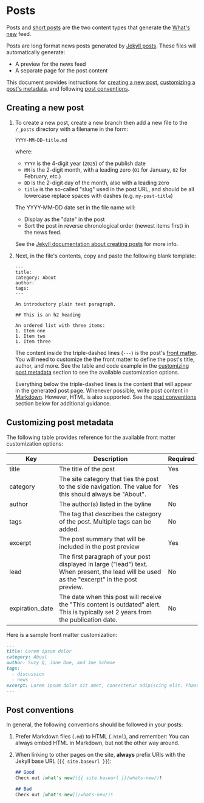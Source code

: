 # Posts
Posts and [short posts](../_posts_short/README.md) are the two content types that generate the [What's new](../README.md#adding-content-to-the-whats-new-feed) feed.

Posts are long format news posts generated by [Jekyll posts](https://jekyllrb.com/docs/posts/). These files will automatically generate:
- A preview for the news feed
- A separate page for the post content

This document provides instructions for [creating a new post](#creating-a-new-post), [customizing a post's metadata](#customizing-post-metadata), and following [post conventions](#post-conventions).

## Creating a new post

1. To create a new post, create a new branch then add a new file to the `/_posts` directory with a filename in the form:
   
    ```
    YYYY-MM-DD-title.md
    ```
    where:
    - `YYYY` is the 4-digit year (`2025`) of the publish date
    - `MM` is the 2-digit month, with a leading zero (`01` for January, `02` for February, etc.)
    - `DD` is the 2-digit day of the month, also with a leading zero
    - `title` is the so-called "slug" used in the post URL, and should be all lowercase replace spaces with dashes (e.g. `my-post-title`)

    
    The YYYY-MM-DD date set in the file name will:
      - Display as the "date" in the post
      - Sort the post in reverse chronological order (newest items first) in the news feed.

    See the [Jekyll documentation about creating posts](https://jekyllrb.com/docs/posts/#creating-post-files) for more info.

2. Next, in the file's contents, copy and paste the following blank template:
    ```
    ---
    title:
    category: About
    author:
    tags:
    ---
    
    An introductory plain text paragraph.
    
    ## This is an h2 heading
    
    An ordered list with three items:
    1. Item one
    1. Item two
    1. Item three
    ```
    The content inside the triple-dashed lines (`---`) is the post's [front matter](https://jekyllrb.com/docs/front-matter/). You will need to customize the the front matter to define the post's title, author, and more. See the table and code example in the [customizing post metadata](#customizing-post-metadata) section to see the available customization options. 
   
   Everything below the triple-dashed lines is the content that will appear in the generated post page. Whenever possible, write post content in [Markdown](https://www.markdownguide.org/basic-syntax/). However, HTML is also supported. See the [post conventions](#post-conventions) section below for additional guidance.

## Customizing post metadata

The following table provides reference for the available front matter customization options:

| Key | Description | Required |
|--------|--------|--------|
| title | The title of the post | Yes |
| category | The site category that ties the post to the side navigation. The value for this should always be "About". | Yes|
| author | The author(s) listed in the byline | No |
| tags | The tag that describes the category of the post. Multiple tags can be added. | No |
| excerpt | The post summary that will be included in the post preview | Yes |
| lead | The first paragraph of your post displayed in large ("lead") text. When present, the lead will be used as the "excerpt" in the post preview. | No |
| expiration_date | The date when this post will receive the "This content is outdated" alert. This is typically set 2 years from the publication date. | No |

Here is a sample front matter customization:

```md
---
title: Lorem ipsum dolor
category: About
author: Suzy Q, Jane Doe, and Joe Schmoe
tags:
  - discussion
  - news
excerpt: Lorem ipsum dolor sit amet, consectetur adipiscing elit. Phasellus egestas sed felis eget sodales.
---
```

## Post conventions

In general, the following conventions should be followed in your posts:

1. Prefer Markdown files (`.md`) to HTML (`.html`), and remember: You can always embed HTML in Markdown, but not the other way around.

1. When linking to other pages on the site, **always** prefix URIs with the Jekyll base URL (`{{ site.baseurl }}`):

    ```md
    ## Good
    Check out [what's new]({{ site.baseurl }}/whats-new/)!

    ## Bad
    Check out [what's new](/whats-new/)!
